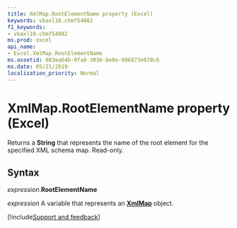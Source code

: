 ```yaml
---
title: XmlMap.RootElementName property (Excel)
keywords: vbaxl10.chm754082
f1_keywords:
- vbaxl10.chm754082
ms.prod: excel
api_name:
- Excel.XmlMap.RootElementName
ms.assetid: 083ea64b-9fa8-3036-be0e-086873e870c6
ms.date: 05/21/2019
localization_priority: Normal
---
```



# XmlMap.RootElementName property (Excel)

Returns a **String** that represents the name of the root element for the specified XML schema map. Read-only.


## Syntax

_expression_.**RootElementName**

_expression_ A variable that represents an **[XmlMap](Excel.XmlMap.md)** object.




[!include[Support and feedback](~/includes/feedback-boilerplate.md)]